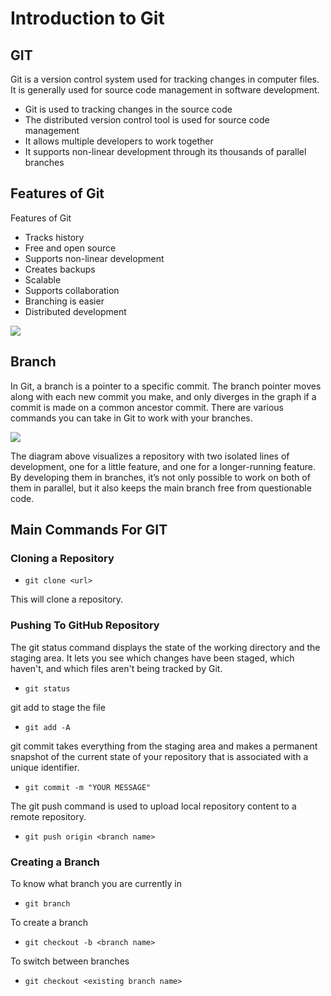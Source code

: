 # Introduction to Git

## GIT

Git is a version control system used for tracking changes in computer files. It is generally used for source code
management in software development.

- Git is used to tracking changes in the source code
- The distributed version control tool is used for source code management
- It allows multiple developers to work together
- It supports non-linear development through its thousands of parallel branches

## Features of Git

Features of Git

- Tracks history
- Free and open source
- Supports non-linear development
- Creates backups
- Scalable
- Supports collaboration
- Branching is easier
- Distributed development

<img src="https://www.simplilearn.com/ice9/free_resources_article_thumb/business-org.JPG">

## Branch

In Git, a branch is a pointer to a specific commit. The branch pointer moves along with each new commit you make, and
only diverges in the graph if a commit is made on a common ancestor commit. There are various commands you can take in
Git to work with your branches.

<img src="https://www.simplilearn.com/ice9/free_resources_article_thumb/small-feature.JPG">

The diagram above visualizes a repository with two isolated lines of development, one for a little feature, and one for
a longer-running feature. By developing them in branches, it’s not only possible to work on both of them in parallel,
but it also keeps the main branch free from questionable code.

## Main Commands For GIT

### Cloning a Repository

- `git clone <url>`

This will clone a repository. 

### Pushing To GitHub Repository

The git status command displays the state of the working directory and the staging area. It lets you see which changes
have been staged, which haven't, and which files aren't being tracked by Git.

- `git status`

git add to stage the file

- `git add -A`

git commit takes everything from the staging area and makes a permanent snapshot of the current state of your repository
that is associated with a unique identifier.

- `git commit -m "YOUR MESSAGE"`

The git push command is used to upload local repository content to a remote repository.

- `git push origin <branch name>`

### Creating a Branch

To know what branch you are currently in

- `git branch`

To create a branch

- `git checkout -b <branch name>`

To switch between branches

- `git checkout <existing branch name>`